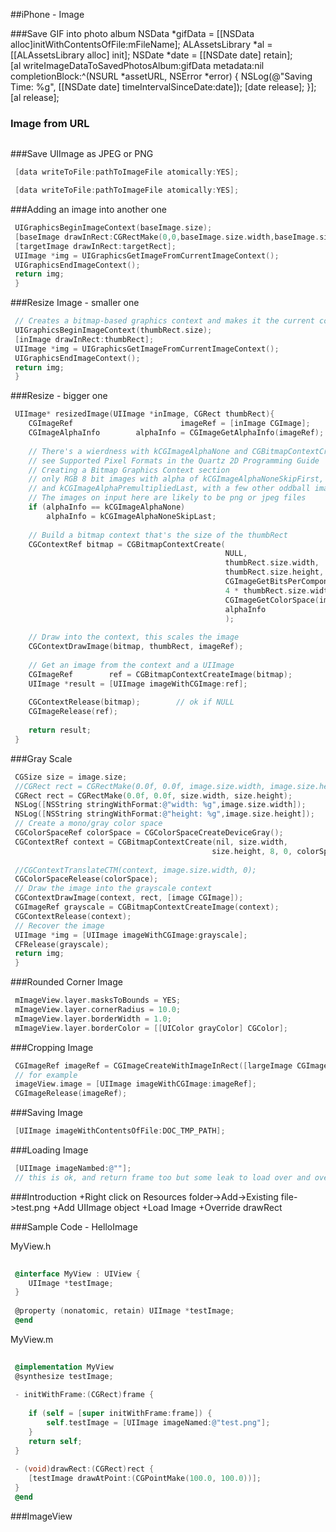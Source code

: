 
##iPhone - Image


###Save GIF into photo album
    NSData *gifData = [[NSData alloc]initWithContentsOfFile:mFileName];	
    ALAssetsLibrary *al = [[ALAssetsLibrary alloc] init];
    NSDate *date = [[NSDate date] retain];	
    [al writeImageDataToSavedPhotosAlbum:gifData metadata:nil completionBlock:^(NSURL *assetURL, NSError *error) {
        NSLog(@"Saving Time: %g", [[NSDate date] timeIntervalSinceDate:date]);
        [date release];
    }];	
    [al release];


### Image from URL
```objective-c
 ```
###Save UIImage as JPEG or PNG 
```objective-c
 [data writeToFile:pathToImageFile atomically:YES];
 ```
```objective-c
 [data writeToFile:pathToImageFile atomically:YES];
 ```
###Adding an image into another one
```objective-c
 UIGraphicsBeginImageContext(baseImage.size);
 [baseImage drawInRect:CGRectMake(0,0,baseImage.size.width,baseImage.size.height)];
 [targetImage drawInRect:targetRect];
 UIImage *img = UIGraphicsGetImageFromCurrentImageContext();	
 UIGraphicsEndImageContext();
 return img;
 }
 ```
###Resize Image - smaller one
```objective-c
 // Creates a bitmap-based graphics context and makes it the current context.
 UIGraphicsBeginImageContext(thumbRect.size);
 [inImage drawInRect:thumbRect];	
 UIImage *img = UIGraphicsGetImageFromCurrentImageContext();	
 UIGraphicsEndImageContext();
 return img;
 }
 ```

###Resize - bigger one
```objective-c
 UIImage* resizedImage(UIImage *inImage, CGRect thumbRect){
 	CGImageRef                        imageRef = [inImage CGImage];
 	CGImageAlphaInfo        alphaInfo = CGImageGetAlphaInfo(imageRef);
 	
 	// There's a wierdness with kCGImageAlphaNone and CGBitmapContextCreate
 	// see Supported Pixel Formats in the Quartz 2D Programming Guide
 	// Creating a Bitmap Graphics Context section
 	// only RGB 8 bit images with alpha of kCGImageAlphaNoneSkipFirst, kCGImageAlphaNoneSkipLast, kCGImageAlphaPremultipliedFirst,
 	// and kCGImageAlphaPremultipliedLast, with a few other oddball image kinds are supported
 	// The images on input here are likely to be png or jpeg files
 	if (alphaInfo == kCGImageAlphaNone)
 		alphaInfo = kCGImageAlphaNoneSkipLast;
 	
 	// Build a bitmap context that's the size of the thumbRect
 	CGContextRef bitmap = CGBitmapContextCreate(
 												NULL,
 												thumbRect.size.width,                // width
 												thumbRect.size.height,                // height
 												CGImageGetBitsPerComponent(imageRef),        // really needs to always be 8
 												4 * thumbRect.size.width,        // rowbytes
 												CGImageGetColorSpace(imageRef),
 												alphaInfo
 												);
 	
 	// Draw into the context, this scales the image
 	CGContextDrawImage(bitmap, thumbRect, imageRef);
 	
 	// Get an image from the context and a UIImage
 	CGImageRef        ref = CGBitmapContextCreateImage(bitmap);
 	UIImage *result = [UIImage imageWithCGImage:ref];
 	
 	CGContextRelease(bitmap);        // ok if NULL
 	CGImageRelease(ref);
 	
 	return result;
 }
 ```
###Gray Scale
```objective-c
 CGSize size = image.size; 
 //CGRect rect = CGRectMake(0.0f, 0.0f, image.size.width, image.size.height);
 CGRect rect = CGRectMake(0.0f, 0.0f, size.width, size.height); 
 NSLog([NSString stringWithFormat:@"width: %g",image.size.width]);
 NSLog([NSString stringWithFormat:@"height: %g",image.size.height]);
 // Create a mono/gray color space 
 CGColorSpaceRef colorSpace = CGColorSpaceCreateDeviceGray(); 
 CGContextRef context = CGBitmapContextCreate(nil, size.width, 
 											 size.height, 8, 0, colorSpace, kCGImageAlphaNone); 
 	
 //CGContextTranslateCTM(context, image.size.width, 0);
 CGColorSpaceRelease(colorSpace); 
 // Draw the image into the grayscale context 
 CGContextDrawImage(context, rect, [image CGImage]); 
 CGImageRef grayscale = CGBitmapContextCreateImage(context); 
 CGContextRelease(context); 
 // Recover the image 
 UIImage *img = [UIImage imageWithCGImage:grayscale]; 
 CFRelease(grayscale); 
 return img; 
 }
 ```

###Rounded Corner Image
```objective-c
 mImageView.layer.masksToBounds = YES;
 mImageView.layer.cornerRadius = 10.0;
 mImageView.layer.borderWidth = 1.0;
 mImageView.layer.borderColor = [[UIColor grayColor] CGColor];
 ```
###Cropping Image
```objective-c
 CGImageRef imageRef = CGImageCreateWithImageInRect([largeImage CGImage], cropRect);
 // for example
 imageView.image = [UIImage imageWithCGImage:imageRef]; 
 CGImageRelease(imageRef);
 ```
###Saving Image
```objective-c
 [UIImage imageWithContentsOfFile:DOC_TMP_PATH];
 ```
###Loading Image
```objective-c
 [UIImage imageNambed:@""];
 // this is ok, and return frame too but some leak to load over and over again
 ```

###Introduction
+Right click on Resources folder->Add->Existing file->test.png
+Add UIImage object
+Load Image
+Override drawRect

###Sample Code - HelloImage

MyView.h
```objective-c
 
 @interface MyView : UIView {
 	UIImage *testImage;
 }
 
 @property (nonatomic, retain) UIImage *testImage;
 @end
 ```
MyView.m
```objective-c
 
 @implementation MyView
 @synthesize testImage;
 
 - initWithFrame:(CGRect)frame {
 	
 	if (self = [super initWithFrame:frame]) {		
 		self.testImage = [UIImage imageNamed:@"test.png"];
 	}
 	return self;
 }
 
 - (void)drawRect:(CGRect)rect {
 	[testImage drawAtPoint:(CGPointMake(100.0, 100.0))];
 }
 @end
 ```
###ImageView







